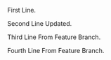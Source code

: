 First Line.

Second Line Updated.

Third Line From Feature Branch.

Fourth Line From Feature Branch.
